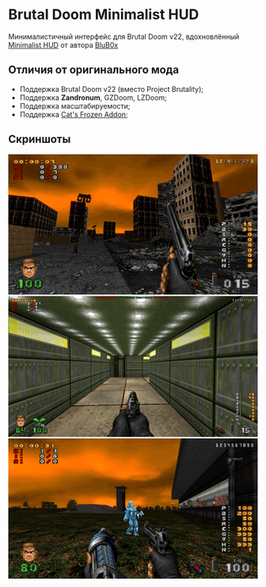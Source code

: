 # Brutal Doom Minimalist HUD
Минималистичный интерфейс для Brutal Doom v22, вдохновлённый [Minimalist HUD](https://www.moddb.com/mods/brutal-doom/addons/minimalist-hud) от автора [BluB0x](https://www.moddb.com/members/blub0x)

## Отличия от оригинального мода
- Поддержка Brutal Doom v22 (вместо Project Brutality);
- Поддержка **Zandronum**, GZDoom, LZDoom;
- Поддержка масштабируемости;
- Поддержка [Cat's Frozen Addon](https://www.moddb.com/mods/brutal-doom/addons/bdv22-cats-frozen-addon-v20);

## Скриншоты
![Скриншот 1](.screenshots/1.png)
![Скриншот 2](.screenshots/2.png)
![Скриншот 3](.screenshots/3.png)
